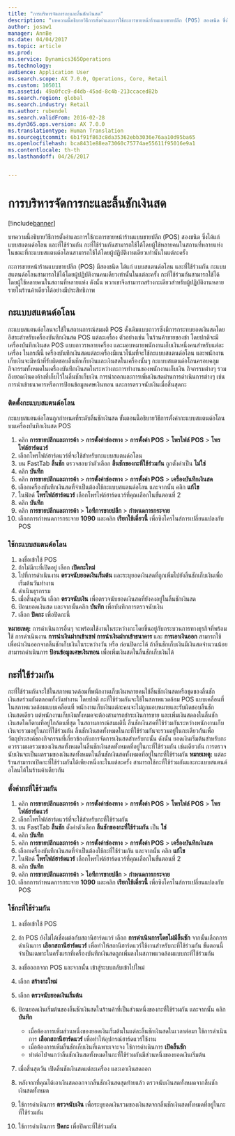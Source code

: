 ```yaml
---
title: "การบริหารจัดการกะและลิ้นชักเงินสด"
description: "บทความนี้อธิบายวิธีการตั้งค่าและการใช้กะการขายหน้าร้านแบบขายปลีก (POS) สองชนิด ซึ่งได้แก่ แบบสแตนด์อโลน และที่ใช้ร่วมกัน กะที่ใช้ร่วมกันสามารถใช้ได้โดยผู้ใช้หลายคนในสถานที่หลายแห่ง ในขณะที่กะแบบสแตนด์อโลนสามารถใช้ได้โดยผู้ปฏิบัติงานเดียวเท่านั้นในแต่ละครั้ง"
author: josaw1
manager: AnnBe
ms.date: 04/04/2017
ms.topic: article
ms.prod: 
ms.service: Dynamics365Operations
ms.technology: 
audience: Application User
ms.search.scope: AX 7.0.0, Operations, Core, Retail
ms.custom: 105011
ms.assetid: 49a0fcc9-d4db-45ad-8c4b-213ccaced82b
ms.search.region: global
ms.search.industry: Retail
ms.author: rubendel
ms.search.validFrom: 2016-02-28
ms.dyn365.ops.version: AX 7.0.0
ms.translationtype: Human Translation
ms.sourcegitcommit: 6b1f91f863c8da35362ebb3036e76aa10d95ba65
ms.openlocfilehash: bca8431e88ea73060c75774ae55611f95016e9a1
ms.contentlocale: th-th
ms.lasthandoff: 04/26/2017


---
```


# <a name="shift-and-cash-drawer-management"></a>การบริหารจัดการกะและลิ้นชักเงินสด

[!include[banner](includes/banner.md)]


บทความนี้อธิบายวิธีการตั้งค่าและการใช้กะการขายหน้าร้านแบบขายปลีก (POS) สองชนิด ซึ่งได้แก่ แบบสแตนด์อโลน และที่ใช้ร่วมกัน กะที่ใช้ร่วมกันสามารถใช้ได้โดยผู้ใช้หลายคนในสถานที่หลายแห่ง ในขณะที่กะแบบสแตนด์อโลนสามารถใช้ได้โดยผู้ปฏิบัติงานเดียวเท่านั้นในแต่ละครั้ง

กะการขายหน้าร้านแบบขายปลีก (POS) มีสองชนิด ได้แก่ แบบสแตนด์อโลน และที่ใช้ร่วมกัน กะแบบสแตนด์อโลนสามารถใช้ได้โดยผู้ปฏิบัติงานคนเดียวเท่านั้นในแต่ละครั้ง กะที่ใช้ร่วมกันสามารถใช้ได้โดยผู้ใช้หลายคนในสถานที่หลายแห่ง ดังนั้น พวกเขาจึงสามารถสร้างกะเดียวสำหรับผู้ปฏิบัติงานหลายรายในร้านค้าเดียวได้อย่างมีประสิทธิภาพ

## <a name="standalone-shifts"></a>กะแบบสแตนด์อโลน
กะแบบสแตนด์อโลนจะใช้ในสถานการณ์สมมติ POS ดั้งเดิมแบบถาวรซึ่งมีการกระทบยอดเงินสดโดยอิสระสำหรับเครื่องบันทึกเงินสด POS แต่ละเครื่อง ตัวอย่างเช่น ในร้านค้าขายของชำ โดยปกติจะมีเครื่องบันทึกเงินสด POS แบบถาวรหลายเครื่อง และมอบหมายพนักงานเก็บเงินหนี่งคนสำหรับแต่ละเครื่อง ในกรณีนี้ เครื่องบันทึกเงินสดแต่ละเครื่องมีแนวโน้มที่จะใช้กะแบบสแตนด์อโลน และพนักงานเก็บเงินจะมีหน้าที่รับผิดชอบลิ้นชักเก็บเงินและเงินสดในเครื่องนั้นๆ กะแบบสแตนด์อโลนครอบคลุมกิจกรรมทั้งหมดในเครื่องบันทึกเงินสดในระหว่างกะการทำงานของพนักงานเก็บเงิน กิจกรรมต่างๆ รวมถึงยอดเงินคงค้างที่เก็บไว้ในลิ้นชักเก็บเงิน การนำออกและการเพิ่มเงินสดผ่านการดำเนินการต่างๆ เช่น การนำเข้าธนาคารหรือการป้อนข้อมูลเศษเงินทอน และการตรวจนับเงินเมื่อสิ้นสุดกะ

### <a name="set-up-a-stand-alone-shift"></a>ติดตั้งกะแบบสแตนด์อโลน

กะแบบสแตนด์อโลนถูกกำหนดที่ระดับลิ้นชักเงินสด ขั้นตอนนี้อธิบายวิธีการตั้งค่ากะแบบสแตนด์อโลนบนเครื่องบันทึกเงินสด POS

1.  คลิก **การขายปลีกและการค้า** &gt; **การตั้งค่าช่องทาง** &gt; **การตั้งค่า POS** &gt; **โพรไฟล์ POS** &gt; **โพรไฟล์ฮาร์ดแวร์**
2.  เลือกโพรไฟล์ฮาร์ดแวร์ที่จะใช้สำหรับกะแบบสแตนด์อโลน
3.  บน FastTab **ลิ้นชัก** ตรวจสอบว่าตัวเลือก **ลิ้นชักของกะที่ใช้ร่วมกัน** ถูกตั้งค่าเป็น **ไม่ใช่**
4.  คลิก **บันทึก**
5.  คลิก **การขายปลีกและการค้า** &gt; **การตั้งค่าช่องทาง** &gt; **การตั้งค่า POS** &gt; **เครื่องบันทึกเงินสด**
6.  เลือกเครื่องบันทึกเงินสดที่จำเป็นต้องใช้กะแบบสแตนด์อโลน และจากนั้น คลิก **แก้ไข**
7.  ในฟิลด์ **โพรไฟล์ฮาร์ดแวร์** เลือกโพรไฟล์ฮาร์ดแวร์ที่คุณเลือกในขั้นตอนที่ 2
8.  คลิก **บันทึก**
9.  คลิก **การขายปลีกและการค้า** &gt; **ไอทีการขายปลีก** &gt; **กำหนดการกระจาย**
10. เลือกการกำหนดการกระจาย **1090** และคลิก **เรียกใช้เดี๋ยวนี้** เพื่อซิงโครไนส์การเปลี่ยนแปลงกับ POS

### <a name="use-a-stand-alone-shift"></a>ใช้กะแบบสแตนด์อโลน

1.  ลงชื่อเข้าใช้ POS
2.  ถ้าไม่มีกะที่เปิดอยู่ เลือก **เปิดกะใหม่**
3.  ไปที่การดำเนินงาน **ตรวจนับยอดเงินเริ่มต้น** และระบุยอดเงินสดที่ถูกเพิ่มไปยังลิ้นชักเก็บเงินเพื่อเริ่มต้นวันทำงาน
4.  ดำเนินธุรกรรม
5.  เมื่อสิ้นสุดวัน เลือก **ตรวจนับเงิน** เพื่อตรวจนับยอดเงินสดที่ยังคงอยู่ในลิ้นชักเงินสด
6.  ป้อนยอดเงินสด และจากนั้นคลิก **บันทึก** เพื่อบันทึกการตรวจนับเงิน
7.  เลือก **ปิดกะ** เพื่อปิดกะนี้

**หมายเหตุ:** การดำเนินการอื่นๆ จะพร้อมใช้งานในระหว่างกะโดยขึ้นอยู่กับกระบวนการทางธุรกิจที่พร้อมใช้ การดำเนินงาน **การนำเงินฝากเข้าเซฟ** **การนำเงินฝากเข้าธนาคาร** และ **การเอาเงินออก** สามารถใช้เพื่อนำเงินออกจากลิ้นชักเก็บเงินในระหว่างวัน หรือ ก่อนปิดกะได้ ถ้าลิ้นชักเก็บเงินมีเงินสดจำนวนน้อย สามารถดำเนินการ **ป้อนข้อมูลเศษเงินทอน** เพื่อเพิ่มเงินสดในลิ้นชักเก็บเงินได้

## <a name="shared-shifts"></a>กะที่ใช้ร่วมกัน
กะที่ใช้ร่วมกันจะใช้ในสภาพแวดล้อมที่พนักงานเก็บเงินหลายคนใช้ลิ้นชักเงินสดหรือชุดของลิ้นชักเงินสดร่วมกันตลอดทั้งวันทำงาน โดยปกติ กะที่ใช้ร่วมกันจะใช้ในสภาพแวดล้อม POS แบบเคลื่อนที่ ในสภาพแวดล้อมแบบเคลื่อนที่ พนักงานเก็บเงินแต่ละคนจะไม่ถูกมอบหมายและรับผิดชอบลิ้นชักเงินสดเดียว แต่พนักงานเก็บเงินทั้งหมดจะต้องสามารถชำระเงินการขาย และเพิ่มเงินสดลงในลิ้นชักเงินสดใดก็ตามที่อยู่ใกล้ตนที่สุด ในสถานการณ์สมมตินี้ ลิ้นชักเงินสดที่ใช้ร่วมกันระหว่างพนักงานเก็บเงินจะรวมอยู่ในกะที่ใช้ร่วมกัน ลิ้นชักเงินสดทั้งหมดในกะที่ใช้ร่วมกันจะรวมอยู่ในกะเดียวกันเพื่อวัตถุประสงค์ของกิจกรรมที่เกี่ยวข้องกับการจัดการเงินสดสำหรับกะนั้น ดังนั้น ยอดเงินเริ่มต้นสำหรับกะควรรวมผลรวมของเงินสดทั้งหมดในลิ้นชักเงินสดทั้งหมดที่อยู่ในกะที่ใช้ร่วมกัน เช่นเดียวกัน การตรวจนับเงินจะเป็นผลรวมของเงินสดทั้งหมดในลิ้นชักเงินสดทั้งหมดที่อยู่ในกะที่ใช้ร่วมกัน **หมายเหตุ:** แต่ละร้านสามารถเปิดกะที่ใช้ร่วมกันได้เพียงหนี่งกะในแต่ละครั้ง สามารถใช้กะที่ใช้ร่วมกันและกะแบบสแตนด์อโลนได้ในร้านค้าเดียวกัน

### <a name="set-up-a-shared-shift"></a>ตั้งค่ากะที่ใช้ร่วมกัน

1.  คลิก **การขายปลีกและการค้า** &gt; **การตั้งค่าช่องทาง** &gt; **การตั้งค่า POS** &gt; **โพรไฟล์ POS** &gt; **โพรไฟล์ฮาร์ดแวร์**
2.  เลือกโพรไฟล์ฮาร์ดแวร์ที่จะใช้สำหรับกะที่ใช้ร่วมกัน
3.  บน FastTab **ลิ้นชัก** ตั้งค่าตัวเลือก **ลิ้นชักของกะที่ใช้ร่วมกัน** เป็น **ใช่**
4.  คลิก **บันทึก**
5.  คลิก **การขายปลีกและการค้า** &gt; **การตั้งค่าช่องทาง** &gt; **การตั้งค่า POS** &gt; **เครื่องบันทึกเงินสด**
6.  เลือกเครื่องบันทึกเงินสดที่จำเป็นต้องใช้กะที่ใช้ร่วมกัน และจากนั้น คลิก **แก้ไข**
7.  ในฟิลด์ **โพรไฟล์ฮาร์ดแวร์** เลือกโพรไฟล์ฮาร์ดแวร์ที่คุณเลือกในขั้นตอนที่ 2
8.  คลิก **บันทึก**
9.  คลิก **การขายปลีกและการค้า** &gt; **ไอทีการขายปลีก** &gt; **กำหนดการกระจาย**
10. เลือกการกำหนดการกระจาย **1090** และคลิก **เรียกใช้เดี๋ยวนี้** เพื่อซิงโครไนส์การเปลี่ยนแปลงกับ POS

### <a name="use-a-shared-shift"></a>ใช้กะที่ใช้ร่วมกัน

1.  ลงชื่อเข้าใช้ POS
2.  ถ้า POS ยังไม่ได้เชื่อมต่อกับสถานีฮาร์ดแวร์ เลือก **การดำเนินการโดยไม่มีลิ้นชัก** จากนั้นเลือกการดำเนินการ **เลือกสถานีฮาร์ดแวร์** เพื่อทำให้สถานีฮาร์ดแวร์ใช้งานสำหรับกะที่ใช้ร่วมกัน ขั้นตอนนี้จำเป็นเฉพาะในครั้งแรกที่เครื่องบันทึกเงินสดถูกเพิ่มลงในสภาพแวดล้อมแบบกะที่ใช้ร่วมกัน
3.  ลงชื่อออกจาก POS และจากนั้น เข้าสู่ระบบกลับเข้าไปใหม่
4.  เลือก **สร้างกะใหม่**
5.  เลือก **ตรวจนับยอดเงินเริ่มต้น**
6.  ป้อนยอดเงินเริ่มต้นของลิ้นชักเงินสดในร้านค้าที่เป็นส่วนหนึ่งของกะที่ใช้ร่วมกัน และจากนั้น คลิก **บันทึก**
    -   เมื่อต้องการเพิ่มส่วนหนึ่งของยอดเงินเริ่มต้นในแต่ละลิ้นชักเงินสดในเวลาต่อมา ใช้การดำเนินการ **เลือกสถานีฮาร์ดแวร์** เพื่อทำให้อุปกรณ์ฮาร์ดแวร์ใช้งาน
    -   เมื่อต้องการเพิ่มลิ้นชักเก็บเงินที่เฉพาะเจาะจง ใช้การดำเนินการ **เปิดลิ้นชัก**
    -   ทำต่อไปจนกว่าลิ้นชักเงินสดทั้งหมดในกะที่ใช้ร่วมกันมีส่วนหนึ่งของยอดเงินเริ่มต้น

7.  เมื่อสิ้นสุดวัน เปิดลิ้นชักเงินสดแต่ละเครื่อง และเอาเงินสดออก
8.  หลังจากที่คุณได้เอาเงินสดออกจากลิ้นชักเงินสดสุดท้ายแล้ว ตรวจนับเงินสดทั้งหมดจากลิ้นชักเงินสดทั้งหมด
9.  ใช้การดำเนินการ **ตรวจนับเงิน** เพื่อระบุยอดเงินรวมของเงินสดจากลิ้นชักเงินสดทั้งหมดที่อยู่ในกะที่ใช้ร่วมกัน
10. ใช้การดำเนินการ **ปิดกะ** เพื่อปิดกะที่ใช้ร่วมกัน





